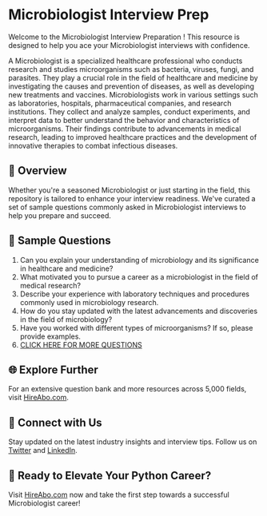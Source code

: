 # Microbiologist Interview Prep

Welcome to the Microbiologist Interview Preparation ! This resource is designed to help you ace your Microbiologist interviews with confidence.

A Microbiologist is a specialized healthcare professional who conducts research and studies microorganisms such as bacteria, viruses, fungi, and parasites. They play a crucial role in the field of healthcare and medicine by investigating the causes and prevention of diseases, as well as developing new treatments and vaccines. Microbiologists work in various settings such as laboratories, hospitals, pharmaceutical companies, and research institutions. They collect and analyze samples, conduct experiments, and interpret data to better understand the behavior and characteristics of microorganisms. Their findings contribute to advancements in medical research, leading to improved healthcare practices and the development of innovative therapies to combat infectious diseases.

## 🚀 Overview

Whether you're a seasoned Microbiologist or just starting in the field, this repository is tailored to enhance your interview readiness. We've curated a set of sample questions commonly asked in Microbiologist interviews to help you prepare and succeed.

## 📝 Sample Questions

1. Can you explain your understanding of microbiology and its significance in healthcare and medicine?
2. What motivated you to pursue a career as a microbiologist in the field of medical research?
3. Describe your experience with laboratory techniques and procedures commonly used in microbiology research.
4. How do you stay updated with the latest advancements and discoveries in the field of microbiology?
5. Have you worked with different types of microorganisms? If so, please provide examples.
6. [CLICK HERE FOR MORE QUESTIONS](https://hireabo.com/job/2_3_36/Microbiologist)

## 🌐 Explore Further

For an extensive question bank and more resources across 5,000 fields, visit [HireAbo.com](https://www.hireabo.com).

## 📱 Connect with Us

Stay updated on the latest industry insights and interview tips. Follow us on [Twitter](https://twitter.com/hireabo) and [LinkedIn](https://www.linkedin.com/in/hire-abo-3609972a8/).

## 🚀 Ready to Elevate Your Python Career?

Visit [HireAbo.com](https://www.hireabo.com) now and take the first step towards a successful Microbiologist career!